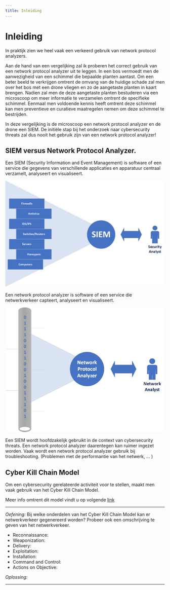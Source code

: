 ```yaml
---
title: Inleiding
---
```


# Inleiding

In praktijk zien we heel vaak een verkeerd gebruik van network protocol analyzers.

Aan de hand van een vergelijking zal ik proberen het correct gebruik van een network protocol analyzer uit te leggen.
In een bos vermoedt men de aanwezigheid van een schimmel die bepaalde planten aantast. Om een beter beeld te verkrijgen omtrent de omvang van de huidige schade zal men over het bos met een drone vliegen en zo de aangetaste planten in kaart brengen. Nadien zal men de deze aangetaste planten bestuderen via een microscoop om meer informatie te verzamelen omtrent de specifieke schimmel. Eenmaal men voldoende kennis heeft omtrent deze schimmel kan men preventieve en curatieve maatregelen nemen om deze schimmel te bestrijden.

In deze vergelijking is de microscoop een network protocol analyzer en de drone een SIEM. De initiële stap bij het onderzoek naar cybersecurity threats zal dus nooit het gebruik zijn van een network protocol analyzer!

## SIEM versus Network Protocol Analyzer.

Een SIEM (Security Information and Event Management)  is software of een service die gegevens van verschillende applicaties en apparatuur centraal verzamelt, analyseert en visualiseert.


![SIEM](./assets/SIEM.png)


Een network protocol analyzer is software of een service die netwerkverkeer capteert, analyseert en visualiseert.


![NPA](./assets/NPA.png)


Een SIEM wordt hoofdzakelijk gebruikt in de context van cybersecurity threats. Een network protocol analyzer daarentegen kan ruimer ingezet worden. Vaak wordt een network protocol analyzer gebruik bij troubleshooting. (Problemen met de performantie van het netwerk, ... )

## Cyber Kill Chain Model

Om een cybersecurity gerelateerde activiteit voor te stellen, maakt men vaak gebruik van het Cyber Kill Chain Model.

Meer info omtrent dit model vindt u op volgende [link](https://www.lockheedmartin.com/en-us/capabilities/cyber/cyber-kill-chain.html)


---

_Oefening:_
Bij welke onderdelen van het Cyber Kill Chain Model kan er netwerkverkeer gegenereerd worden? Probeer ook een omschrijving te geven van het netwerkverkeer.

- Reconnaissance:
- Weaponization:
- Delivery:
- Exploitation:
- Installation:
- Command and Control:
- Actions on Objective:

_Oplossing:_

---